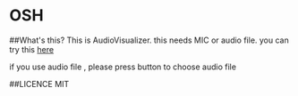 # OSH

##What's this?
  This is AudioVisualizer.
  this needs MIC or audio file.
  you can try this [here](http://fai1618.github.io/OSH)
  
  if you use audio file , please press button to choose audio file

##LICENCE
MIT
